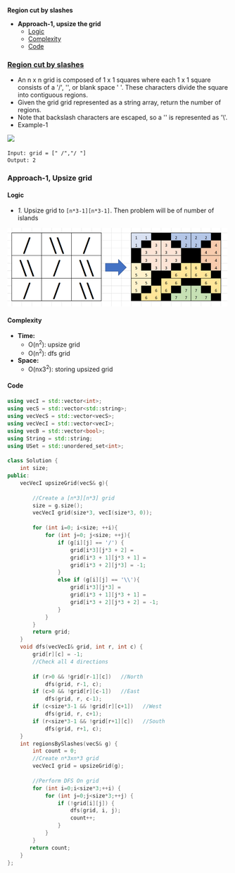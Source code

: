 **Region cut by slashes**
- **Approach-1, upsize the grid**
  - [Logic](#l)
  - [Complexity](#co)
  - [Code](#c)

### [Region cut by slashes](https://leetcode.com/problems/regions-cut-by-slashes/)
- An n x n grid is composed of 1 x 1 squares where each 1 x 1 square consists of a '/', '\', or blank space ' '. These characters divide the square into contiguous regions.
- Given the grid grid represented as a string array, return the number of regions.
- Note that backslash characters are escaped, so a '\' is represented as '\\'.
- Example-1
<img src=region_cut_by_slashes.png width=500 />

```
Input: grid = [" /","/ "]
Output: 2
```

### Approach-1, Upsize grid
<a name=l></a>
#### Logic
- _1._ Upsize grid to `[n*3-1][n*3-1]`. Then problem will be of number of islands
<img src=upsize_grid.png width=500 />

<a name=co></a>
#### Complexity
- **Time:**
  - O(n<sup>2</sup>): upsize grid
  - O(n<sup>2</sup>): dfs grid
- **Space:**
  - O(nx3<sup>2</sup>): storing upsized grid

<a name=c></a>
#### Code
```cpp
using vecI = std::vector<int>;
using vecS = std::vector<std::string>;
using vecVecS = std::vector<vecS>;
using vecVecI = std::vector<vecI>;
using vecB = std::vector<bool>;
using String = std::string;
using USet = std::unordered_set<int>;

class Solution {
    int size;
public:
    vecVecI upsizeGrid(vecS& g){

        //Create a [n*3][n*3] grid
        size = g.size();
        vecVecI grid(size*3, vecI(size*3, 0));

        for (int i=0; i<size; ++i){
            for (int j=0; j<size; ++j){
                if (g[i][j] == '/') {
                    grid[i*3][j*3 + 2] =
                    grid[i*3 + 1][j*3 + 1] =
                    grid[i*3 + 2][j*3] = -1;
                }
                else if (g[i][j] == '\\'){
                    grid[i*3][j*3] =
                    grid[i*3 + 1][j*3 + 1] =
                    grid[i*3 + 2][j*3 + 2] = -1;
                }
            }
        }
        return grid;
    }
    void dfs(vecVecI& grid, int r, int c) {
        grid[r][c] = -1;
        //Check all 4 directions

        if (r>0 && !grid[r-1][c])   //North
            dfs(grid, r-1, c);
        if (c>0 && !grid[r][c-1])   //East
            dfs(grid, r, c-1);
        if (c<size*3-1 && !grid[r][c+1])   //West
            dfs(grid, r, c+1);
        if (r<size*3-1 && !grid[r+1][c])   //South
            dfs(grid, r+1, c);
    }
    int regionsBySlashes(vecS& g) {
        int count = 0;
        //Create n*3xn*3 grid
        vecVecI grid = upsizeGrid(g);

        //Perform DFS On grid
        for (int i=0;i<size*3;++i) {
            for (int j=0;j<size*3;++j) {
                if (!grid[i][j]) {
                    dfs(grid, i, j);
                    count++;
                }
            }
        }
       return count;
    }
};
```
